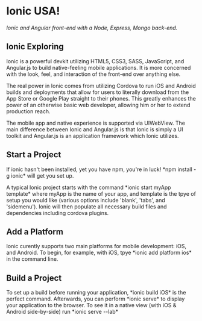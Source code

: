 # Ionic USA!
*Ionic and Angular front-end with a Node, Express, Mongo back-end.*

<h2>Ionic Exploring</h2>
<p>Ionic is a powerful devkit utilizing HTML5, CSS3, SASS, JavaScript, and Angular.js to build native-feeling mobile applications. It is more concerned with the look, feel, and interaction of the front-end over anything else.</p>
<p>The real power in Ionic comes from utilizing Cordova to run iOS and Android builds and deployments that allow for users to literally download from the App Store or Google Play straight to their phones. This greatly enhances the power of an otherwise basic web developer, allowing him or her to extend production reach.</p>
<p>The mobile app and native experience is supported via UIWebView. The main difference between Ionic and Angular.js is that Ionic is simply a UI toolkit and Angular.js is an application framework which Ionic utilizes.</p>

<h2>Start a Project</h2>
<p>If ionic hasn't been installed, yet you have npm, you're in luck! *npm install -g ionic* will get you set up.</p>
<p>A typical Ionic project starts with the command *ionic start myApp template* where myApp is the name of your app, and template is the tpye of setup you would like (various options include 'blank', 'tabs', and 'sidemenu'). Ionic will then populate all necessary build files and dependencies including cordova plugins.</p>
<h2>Add a Platform</h2>
<p>Ionic curently supports two main platforms for mobile development: iOS, and Android. To begin, for example, with iOS, tpye *ionic add platform ios* in the command line.
<h2>Build a Project</h2>
<p>To set up a build before running your application, *ionic build iOS* is the perfect command. Afterwards, you can perform *ionic serve* to display your application to the browser. To see it in a native view (with iOS & Android side-by-side) run *ionic serve --lab*</p>
